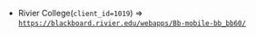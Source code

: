  - Rivier College(`client_id=1019`) => [`https://blackboard.rivier.edu/webapps/Bb-mobile-bb_bb60/`](https://blackboard.rivier.edu/webapps/Bb-mobile-bb_bb60/)
